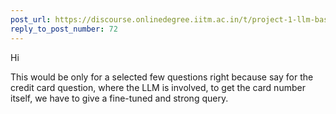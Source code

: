 ```yaml
---
post_url: https://discourse.onlinedegree.iitm.ac.in/t/project-1-llm-based-automation-agent-discussion-thread-tds-jan-2025/164277/91
reply_to_post_number: 72
---
```

Hi

This would be only for a selected few questions right because say for the credit card question, where the LLM is involved, to get the card number itself, we have to give a fine-tuned and strong query.